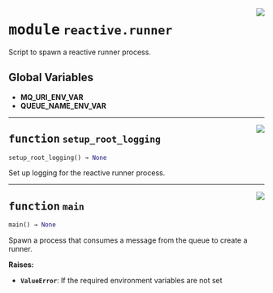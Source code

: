 <!-- markdownlint-disable -->

<a href="../src/github_runner_manager/reactive/runner.py#L0"><img align="right" style="float:right;" src="https://img.shields.io/badge/-source-cccccc?style=flat-square"></a>

# <kbd>module</kbd> `reactive.runner`
Script to spawn a reactive runner process. 

**Global Variables**
---------------
- **MQ_URI_ENV_VAR**
- **QUEUE_NAME_ENV_VAR**

---

<a href="../src/github_runner_manager/reactive/runner.py#L14"><img align="right" style="float:right;" src="https://img.shields.io/badge/-source-cccccc?style=flat-square"></a>

## <kbd>function</kbd> `setup_root_logging`

```python
setup_root_logging() → None
```

Set up logging for the reactive runner process. 


---

<a href="../src/github_runner_manager/reactive/runner.py#L24"><img align="right" style="float:right;" src="https://img.shields.io/badge/-source-cccccc?style=flat-square"></a>

## <kbd>function</kbd> `main`

```python
main() → None
```

Spawn a process that consumes a message from the queue to create a runner. 



**Raises:**
 
 - <b>`ValueError`</b>:  If the required environment variables are not set 


